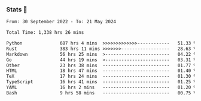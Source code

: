 ### Stats 👋
<!--START_SECTION:waka-->

```txt
From: 30 September 2022 - To: 21 May 2024

Total Time: 1,338 hrs 26 mins

Python              687 hrs 4 mins  >>>>>>>>>>>>>------------   51.33 %
Rust                383 hrs 11 mins >>>>>>>------------------   28.63 %
Markdown            56 hrs 25 mins  >------------------------   04.22 %
Go                  44 hrs 19 mins  >------------------------   03.31 %
Other               23 hrs 38 mins  -------------------------   01.77 %
HTML                18 hrs 47 mins  -------------------------   01.40 %
TeX                 17 hrs 24 mins  -------------------------   01.30 %
TypeScript          16 hrs 41 mins  -------------------------   01.25 %
YAML                16 hrs 2 mins   -------------------------   01.20 %
Bash                9 hrs 58 mins   -------------------------   00.75 %
```

<!--END_SECTION:waka-->

<!--
**buhaytza2005/buhaytza2005** is a ✨ _special_ ✨ repository because its `README.md` (this file) appears on your GitHub profile.

Here are some ideas to get you started:

- 🔭 I’m currently working on ...
- 🌱 I’m currently learning ...
- 👯 I’m looking to collaborate on ...
- 🤔 I’m looking for help with ...
- 💬 Ask me about ...
- 📫 How to reach me: ...
- 😄 Pronouns: ...
- ⚡ Fun fact: ...
-->


